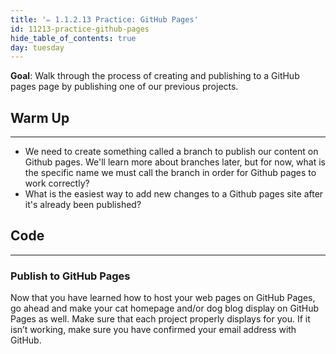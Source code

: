 ```yaml
---
title: '✏️ 1.1.2.13 Practice: GitHub Pages'
id: 11213-practice-github-pages
hide_table_of_contents: true
day: tuesday
---
```


**Goal**:  Walk through the process of creating and publishing to a GitHub pages page by publishing one of our previous projects.

## Warm Up
---

* We need to create something called a branch to publish our content on Github pages. We'll learn more about branches later, but for now, what is the specific name we must call the branch in order for Github pages to work correctly?
*  What is the easiest way to add new changes to a Github pages site after it's already been published?

## Code
---

### Publish to GitHub Pages

Now that you have learned how to host your web pages on GitHub Pages, go ahead and make your cat homepage and/or dog blog display on GitHub Pages as well. Make sure that each project properly displays for you. If it isn’t working, make sure you have confirmed your email address with GitHub. 
